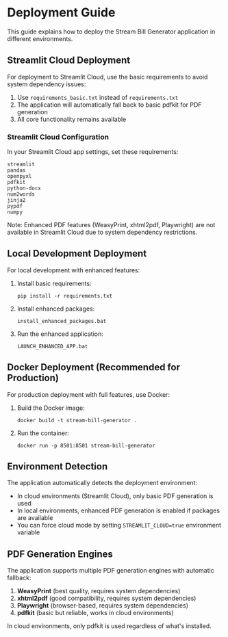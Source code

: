 # Deployment Guide

This guide explains how to deploy the Stream Bill Generator application in different environments.

## Streamlit Cloud Deployment

For deployment to Streamlit Cloud, use the basic requirements to avoid system dependency issues:

1. Use `requirements_basic.txt` instead of `requirements.txt`
2. The application will automatically fall back to basic pdfkit for PDF generation
3. All core functionality remains available

### Streamlit Cloud Configuration

In your Streamlit Cloud app settings, set these requirements:

```
streamlit
pandas
openpyxl
pdfkit
python-docx
num2words
jinja2
pypdf
numpy
```

Note: Enhanced PDF features (WeasyPrint, xhtml2pdf, Playwright) are not available in Streamlit Cloud due to system dependency restrictions.

## Local Development Deployment

For local development with enhanced features:

1. Install basic requirements:
   ```
   pip install -r requirements.txt
   ```

2. Install enhanced packages:
   ```
   install_enhanced_packages.bat
   ```

3. Run the enhanced application:
   ```
   LAUNCH_ENHANCED_APP.bat
   ```

## Docker Deployment (Recommended for Production)

For production deployment with full features, use Docker:

1. Build the Docker image:
   ```
   docker build -t stream-bill-generator .
   ```

2. Run the container:
   ```
   docker run -p 8501:8501 stream-bill-generator
   ```

## Environment Detection

The application automatically detects the deployment environment:

- In cloud environments (Streamlit Cloud), only basic PDF generation is used
- In local environments, enhanced PDF generation is enabled if packages are available
- You can force cloud mode by setting `STREAMLIT_CLOUD=true` environment variable

## PDF Generation Engines

The application supports multiple PDF generation engines with automatic fallback:

1. **WeasyPrint** (best quality, requires system dependencies)
2. **xhtml2pdf** (good compatibility, requires system dependencies)
3. **Playwright** (browser-based, requires system dependencies)
4. **pdfkit** (basic but reliable, works in cloud environments)

In cloud environments, only pdfkit is used regardless of what's installed.